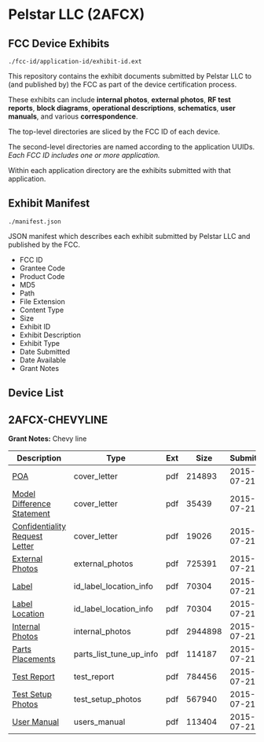 # Pelstar LLC (2AFCX)
## FCC Device Exhibits

```
./fcc-id/application-id/exhibit-id.ext
```

This repository contains the exhibit documents submitted by Pelstar LLC to (and published by) the FCC as part of the device certification process.

These exhibits can include **internal photos**, **external photos**, **RF test reports**, **block diagrams**, **operational descriptions**, **schematics**, **user manuals**, and various **correspondence**.

The top-level directories are sliced by the FCC ID of each device.

The second-level directories are named according to the application UUIDs. *Each FCC ID includes one or more application.*

Within each application directory are the exhibits submitted with that application. 

## Exhibit Manifest

```
./manifest.json
```

JSON manifest which describes each exhibit submitted by Pelstar LLC and published by the FCC.

- FCC ID
- Grantee Code
- Product Code
- MD5
- Path
- File Extension
- Content Type
- Size
- Exhibit ID
- Exhibit Description
- Exhibit Type
- Date Submitted
- Date Available
- Grant Notes

## Device List
## 2AFCX-CHEVYLINE
**Grant Notes:** Chevy line

| Description | Type | Ext | Size | Submitted | Available |
| ----------- | ---- | --- | ---- | --------- | --------- |
| [POA](2AFCX-CHEVYLINE/4a6bef5c4b6f394f2be639861e81cd09/2687029.pdf) | cover_letter | pdf | 214893 | 2015-07-21 | 2015-07-21 |
| [Model Difference Statement](2AFCX-CHEVYLINE/4a6bef5c4b6f394f2be639861e81cd09/2687030.pdf) | cover_letter | pdf | 35439 | 2015-07-21 | 2015-07-21 |
| [Confidentiality Request Letter](2AFCX-CHEVYLINE/4a6bef5c4b6f394f2be639861e81cd09/2687035.pdf) | cover_letter | pdf | 19026 | 2015-07-21 | 2015-07-21 |
| [External Photos](2AFCX-CHEVYLINE/4a6bef5c4b6f394f2be639861e81cd09/2687034.pdf) | external_photos | pdf | 725391 | 2015-07-21 | 2015-07-21 |
| [Label](2AFCX-CHEVYLINE/4a6bef5c4b6f394f2be639861e81cd09/2687032.pdf) | id_label_location_info | pdf | 70304 | 2015-07-21 | 2015-07-21 |
| [Label Location](2AFCX-CHEVYLINE/4a6bef5c4b6f394f2be639861e81cd09/2687032.pdf) | id_label_location_info | pdf | 70304 | 2015-07-21 | 2015-07-21 |
| [Internal Photos](2AFCX-CHEVYLINE/4a6bef5c4b6f394f2be639861e81cd09/2687031.pdf) | internal_photos | pdf | 2944898 | 2015-07-21 | 2015-07-21 |
| [Parts Placements](2AFCX-CHEVYLINE/4a6bef5c4b6f394f2be639861e81cd09/2687037.pdf) | parts_list_tune_up_info | pdf | 114187 | 2015-07-21 | 2015-07-21 |
| [Test Report](2AFCX-CHEVYLINE/4a6bef5c4b6f394f2be639861e81cd09/2687028.pdf) | test_report | pdf | 784456 | 2015-07-21 | 2015-07-21 |
| [Test Setup Photos](2AFCX-CHEVYLINE/4a6bef5c4b6f394f2be639861e81cd09/2687065.pdf) | test_setup_photos | pdf | 567940 | 2015-07-21 | 2015-07-21 |
| [User Manual](2AFCX-CHEVYLINE/4a6bef5c4b6f394f2be639861e81cd09/2687027.pdf) | users_manual | pdf | 113404 | 2015-07-21 | 2015-07-21 |
